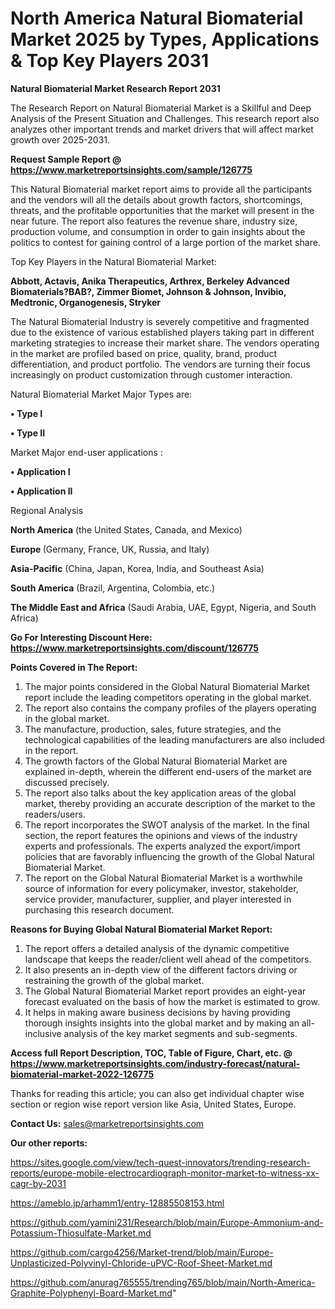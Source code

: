 # North America Natural Biomaterial Market 2025 by Types, Applications & Top Key Players 2031

<strong>Natural Biomaterial Market Research Report 2031</strong>

The Research Report on Natural Biomaterial Market is a Skillful and Deep Analysis of the Present Situation and Challenges. This research report also analyzes other important trends and market drivers that will affect market growth over 2025-2031.

<strong>Request Sample Report @ <a href=https://www.marketreportsinsights.com/sample/126775>https://www.marketreportsinsights.com/sample/126775</a></strong>

This Natural Biomaterial market report aims to provide all the participants and the vendors will all the details about growth factors, shortcomings, threats, and the profitable opportunities that the market will present in the near future. The report also features the revenue share, industry size, production volume, and consumption in order to gain insights about the politics to contest for gaining control of a large portion of the market share.

Top Key Players in the Natural Biomaterial Market:

<strong>Abbott, Actavis, Anika Therapeutics, Arthrex, Berkeley Advanced Biomaterials?BAB?, Zimmer Biomet, Johnson & Johnson, Invibio, Medtronic, Organogenesis, Stryker</strong>

The Natural Biomaterial Industry is severely competitive and fragmented due to the existence of various established players taking part in different marketing strategies to increase their market share. The vendors operating in the market are profiled based on price, quality, brand, product differentiation, and product portfolio. The vendors are turning their focus increasingly on product customization through customer interaction.

Natural Biomaterial Market Major Types are:

<strong>• Type I

• Type II</strong>

Market Major end-user applications :

<strong>• Application I

• Application II</strong>

Regional Analysis

</u><strong><b>North America</b></strong> (the United States, Canada, and Mexico)

<strong><b>Europe </b></strong>(Germany, France, UK, Russia, and Italy)

<strong><b>Asia-Pacific</b></strong> (China, Japan, Korea, India, and Southeast Asia)

<strong><b>South America</b></strong> (Brazil, Argentina, Colombia, etc.)

<strong><b>The Middle East and Africa</b></strong> (Saudi Arabia, UAE, Egypt, Nigeria, and South Africa)

<strong>Go For Interesting Discount Here: <a href=https://www.marketreportsinsights.com/discount/126775>https://www.marketreportsinsights.com/discount/126775</a></strong>

<strong>Points Covered in The Report:</strong>
<ol>
  <li>The major points considered in the Global Natural Biomaterial Market report include the leading competitors operating in the global market.</li>
  <li>The report also contains the company profiles of the players operating in the global market.</li>
  <li>The manufacture, production, sales, future strategies, and the technological capabilities of the leading manufacturers are also included in the report.</li>
  <li>The growth factors of the Global Natural Biomaterial Market are explained in-depth, wherein the different end-users of the market are discussed precisely.</li>
  <li>The report also talks about the key application areas of the global market, thereby providing an accurate description of the market to the readers/users.</li>
  <li>The report incorporates the SWOT analysis of the market. In the final section, the report features the opinions and views of the industry experts and professionals. The experts analyzed the export/import policies that are favorably influencing the growth of the Global Natural Biomaterial Market.</li>
  <li>The report on the Global Natural Biomaterial Market is a worthwhile source of information for every policymaker, investor, stakeholder, service provider, manufacturer, supplier, and player interested in purchasing this research document.</li>
</ol>
<strong>Reasons for Buying Global Natural Biomaterial Market Report:</strong>

<ol>
  <li>The report offers a detailed analysis of the dynamic competitive landscape that keeps the reader/client well ahead of the competitors.</li>
  <li>It also presents an in-depth view of the different factors driving or restraining the growth of the global market.</li>
  <li>The Global Natural Biomaterial Market report provides an eight-year forecast evaluated on the basis of how the market is estimated to grow.</li>
  <li>It helps in making aware business decisions by having providing thorough insights insights into the global market and by making an all-inclusive analysis of the key market segments and sub-segments.</li>
</ol>
<strong>Access full Report Description, TOC, Table of Figure, Chart, etc. @ <a href=https://www.marketreportsinsights.com/industry-forecast/natural-biomaterial-market-2022-126775>https://www.marketreportsinsights.com/industry-forecast/natural-biomaterial-market-2022-126775</a></strong>


Thanks for reading this article; you can also get individual chapter wise section or region wise report version like Asia, United States, Europe.

<strong>Contact Us:</strong>
sales@marketreportsinsights.com

<strong>Our other reports:</strong>

<a href=https://sites.google.com/view/tech-quest-innovators/trending-research-reports/europe-mobile-electrocardiograph-monitor-market-to-witness-xx-cagr-by-2031>https://sites.google.com/view/tech-quest-innovators/trending-research-reports/europe-mobile-electrocardiograph-monitor-market-to-witness-xx-cagr-by-2031</a>

<a href=https://ameblo.jp/arhamm1/entry-12885508153.html>https://ameblo.jp/arhamm1/entry-12885508153.html</a>

<a href=https://github.com/yamini231/Research/blob/main/Europe-Ammonium-and-Potassium-Thiosulfate-Market.md>https://github.com/yamini231/Research/blob/main/Europe-Ammonium-and-Potassium-Thiosulfate-Market.md</a>

<a href=https://github.com/cargo4256/Market-trend/blob/main/Europe-Unplasticized-Polyvinyl-Chloride-uPVC-Roof-Sheet-Market.md>https://github.com/cargo4256/Market-trend/blob/main/Europe-Unplasticized-Polyvinyl-Chloride-uPVC-Roof-Sheet-Market.md</a>

<a href=https://github.com/anurag765555/trending765/blob/main/North-America-Graphite-Polyphenyl-Board-Market.md>https://github.com/anurag765555/trending765/blob/main/North-America-Graphite-Polyphenyl-Board-Market.md</a>"
